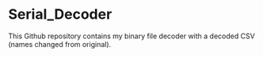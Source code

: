 # Serial_Decoder

This Github repository contains my binary file decoder with a decoded CSV (names changed from original).
